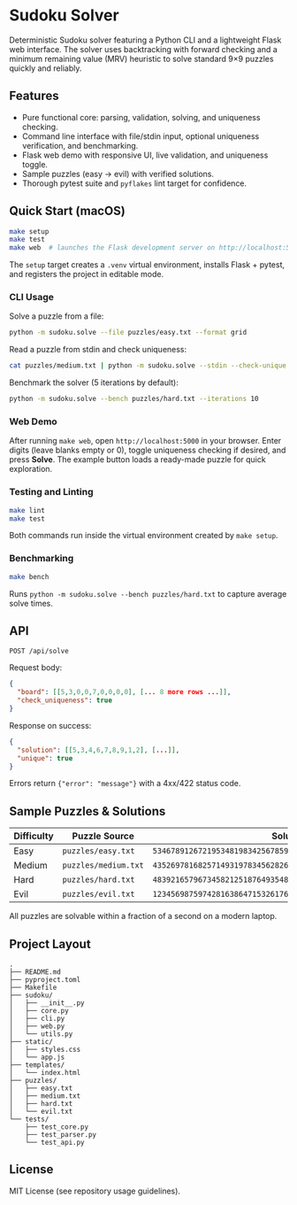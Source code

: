 # Sudoku Solver

Deterministic Sudoku solver featuring a Python CLI and a lightweight Flask web interface. The solver uses backtracking with forward checking and a minimum remaining value (MRV) heuristic to solve standard 9×9 puzzles quickly and reliably.

## Features

- Pure functional core: parsing, validation, solving, and uniqueness checking.
- Command line interface with file/stdin input, optional uniqueness verification, and benchmarking.
- Flask web demo with responsive UI, live validation, and uniqueness toggle.
- Sample puzzles (easy → evil) with verified solutions.
- Thorough pytest suite and `pyflakes` lint target for confidence.

## Quick Start (macOS)

```bash
make setup
make test
make web  # launches the Flask development server on http://localhost:5000
```

The `setup` target creates a `.venv` virtual environment, installs Flask + pytest, and registers the project in editable mode.

### CLI Usage

Solve a puzzle from a file:

```bash
python -m sudoku.solve --file puzzles/easy.txt --format grid
```

Read a puzzle from stdin and check uniqueness:

```bash
cat puzzles/medium.txt | python -m sudoku.solve --stdin --check-unique --format plain
```

Benchmark the solver (5 iterations by default):

```bash
python -m sudoku.solve --bench puzzles/hard.txt --iterations 10
```

### Web Demo

After running `make web`, open `http://localhost:5000` in your browser. Enter digits (leave blanks empty or 0), toggle uniqueness checking if desired, and press **Solve**. The example button loads a ready-made puzzle for quick exploration.

### Testing and Linting

```bash
make lint
make test
```

Both commands run inside the virtual environment created by `make setup`.

### Benchmarking

```bash
make bench
```

Runs `python -m sudoku.solve --bench puzzles/hard.txt` to capture average solve times.

## API

`POST /api/solve`

Request body:

```json
{
  "board": [[5,3,0,0,7,0,0,0,0], [... 8 more rows ...]],
  "check_uniqueness": true
}
```

Response on success:

```json
{
  "solution": [[5,3,4,6,7,8,9,1,2], [...]],
  "unique": true
}
```

Errors return `{"error": "message"}` with a 4xx/422 status code.

## Sample Puzzles & Solutions

| Difficulty | Puzzle Source              | Solution (rows concatenated) |
|------------|----------------------------|-------------------------------|
| Easy       | `puzzles/easy.txt`         | `534678912672195348198342567859761423426853791713924856961537284287419635345286179` |
| Medium     | `puzzles/medium.txt`       | `435269781682571493197834562826195347374682915951743628519326874248957136763418259` |
| Hard       | `puzzles/hard.txt`         | `483921657967345821251876493548132976729564138136798245372689514814253769695417382` |
| Evil       | `puzzles/evil.txt`         | `123456987597428163864715326176934852358261749249587619912873645634159278785642931` |

All puzzles are solvable within a fraction of a second on a modern laptop.

## Project Layout

```
.
├── README.md
├── pyproject.toml
├── Makefile
├── sudoku/
│   ├── __init__.py
│   ├── core.py
│   ├── cli.py
│   ├── web.py
│   └── utils.py
├── static/
│   ├── styles.css
│   └── app.js
├── templates/
│   └── index.html
├── puzzles/
│   ├── easy.txt
│   ├── medium.txt
│   ├── hard.txt
│   └── evil.txt
└── tests/
    ├── test_core.py
    ├── test_parser.py
    └── test_api.py
```

## License

MIT License (see repository usage guidelines).

